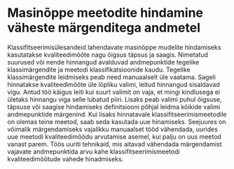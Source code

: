 # Masinõppe meetodite hindamine väheste märgenditega andmetel

Klassifitseerimisülesandeid lahendavate masinõppe mudelite hindamiseks kasutatakse kvaliteedimõõte nagu õigsus täpsus ja saagis.
Nimetatud suurused või nende hinnangud avalduvad andmepunktide tegelike klassimärgendite ja meetodi klassifikatsioonide kaudu.
Tegelike klassimärgendite leidmiseks peab need manuaalselt üle vaatama.
Sageli hinnatakse kvaliteedimõõte üle lõpliku valimi, leitud hinnangud sisaldavad vigu.
Antud töö käigus leiti kui suurt valimit on vaja, et mingi kindlusega ei ületaks hinnangu viga selle lubatud piiri.
Lisaks peab valimi puhul õigsuse, täpsuse või saagise hindamiseks definitsiooni põhjal leidma kõikide valimi andmepunktide märgenind.
Kui lisaks hinnatavale klassifitseerimismeetodile on olemas teine meetod, saab seda kasutada uue hinamiseks.
Seejuures on võimalik märgendamiseks vajalikku manuaalset tööd vähendada, uurides uue meetodi kvaliteedimõõdu arvutamise asemel, kui palju on uus meetod vanast parem.
Töös uuriti tehnikaid, mis aitavad vähendada märgendamist vajavate andmepunktida arvu kahe klassifitseerimismeetodi kvaliteedimõõtude vahede hinadmiseks.